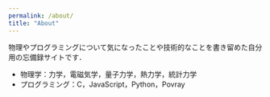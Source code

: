 ```yaml
---
permalink: /about/
title: "About"
---
```


物理やプログラミングについて気になったことや技術的なことを書き留めた自分用の忘備録サイトです．

- 物理学：力学，電磁気学，量子力学，熱力学，統計力学
- プログラミング：C，JavaScript，Python，Povray